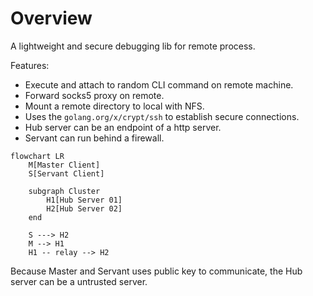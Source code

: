 # Overview

A lightweight and secure debugging lib for remote process.

Features:

- Execute and attach to random CLI command on remote machine.
- Forward socks5 proxy on remote.
- Mount a remote directory to local with NFS.
- Uses the `golang.org/x/crypt/ssh` to establish secure connections.
- Hub server can be an endpoint of a http server.
- Servant can run behind a firewall.

```mermaid
flowchart LR
    M[Master Client]
    S[Servant Client]

    subgraph Cluster
        H1[Hub Server 01]
        H2[Hub Server 02]
    end

    S ---> H2
    M --> H1
    H1 -- relay --> H2
```

Because Master and Servant uses public key to communicate, the Hub server can be a untrusted server.

